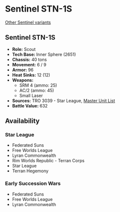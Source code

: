 # Sentinel STN-1S

[Other Sentinel variants](../sentinel.md)

## Sentinel STN-1S
- **Role:** Scout
- **Tech Base:** Inner Sphere (2651)
- **Chassis:** 40 tons
- **Movement:** 6 / 9
- **Armor:** 96
- **Heat Sinks:** 12 (12)
- **Weapons:**
  - SRM 4 (ammo: 25)
  - AC/2 (ammo: 45)
  - Small Laser
- **Sources:** TRO 3039 - Star League, [Master Unit List](http://masterunitlist.info/Unit/Details/2856/sentinel-stn-1s)
- **Battle Value:** 632

## Availability

### Star League
- Federated Suns
- Free Worlds League
- Lyran Commonwealth
- Rim Worlds Republic - Terran Corps
- Star League
- Terran Hegemony

### Early Succession Wars
- Federated Suns
- Free Worlds League
- Lyran Commonwealth

